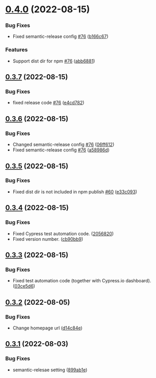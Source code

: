 # [0.4.0](https://github.com/hamalt/scsaver/compare/v0.3.7...v0.4.0) (2022-08-15)


### Bug Fixes

* Fixed semantic-release config [#76](https://github.com/hamalt/scsaver/issues/76) ([b166c67](https://github.com/hamalt/scsaver/commit/b166c67e5f0c9b8781ea7449bd7af24c0d3f528c))


### Features

* Support dist dir for npm [#76](https://github.com/hamalt/scsaver/issues/76) ([abb6881](https://github.com/hamalt/scsaver/commit/abb6881a1294b1632e6f50ab98133695aeae92ab))

## [0.3.7](https://github.com/hamalt/scsaver/compare/v0.3.6...v0.3.7) (2022-08-15)


### Bug Fixes

* fixed release code [#76](https://github.com/hamalt/scsaver/issues/76) ([e4cd782](https://github.com/hamalt/scsaver/commit/e4cd7820ee53ebcb2b7c1fc4fa9e5b4d9fc56a06))

## [0.3.6](https://github.com/hamalt/scsaver/compare/v0.3.5...v0.3.6) (2022-08-15)


### Bug Fixes

* Changed semantic-release config [#76](https://github.com/hamalt/scsaver/issues/76) ([06ff612](https://github.com/hamalt/scsaver/commit/06ff61292d3e78278c64513ddca410e2bdee8079))
* Fixed semantic-release config [#76](https://github.com/hamalt/scsaver/issues/76) ([a58986d](https://github.com/hamalt/scsaver/commit/a58986da5d42ff1778528cc2ab20f4ea05b575ff))

## [0.3.5](https://github.com/hamalt/scsaver/compare/v0.3.4...v0.3.5) (2022-08-15)


### Bug Fixes

* Fixed dist dir is not included in npm publish [#60](https://github.com/hamalt/scsaver/issues/60) ([e33c093](https://github.com/hamalt/scsaver/commit/e33c0934eb1f05785f979d85c08f096e0206e3fd))

## [0.3.4](https://github.com/hamalt/scsaver/compare/v0.3.3...v0.3.4) (2022-08-15)


### Bug Fixes

* Fixed Cypress test automation code. ([2056820](https://github.com/hamalt/scsaver/commit/205682024d93663e974fd81313b87246c4ef658b))
* Fixed version number. ([cb90bb9](https://github.com/hamalt/scsaver/commit/cb90bb92e672a4463308906612e1dbceda7d5cc2))

## [0.3.3](https://github.com/hamalt/scsaver/compare/v0.3.2...v0.3.3) (2022-08-15)


### Bug Fixes

* Fixed test automation code (together with Cypress.io dashboard). ([03ce5d6](https://github.com/hamalt/scsaver/commit/03ce5d67d5a8cddba9e94f71ae0170a0a4a67bbb))

## [0.3.2](https://github.com/hamalt/scsaver/compare/v0.3.1...v0.3.2) (2022-08-05)


### Bug Fixes

* Change homepage url ([d14c84e](https://github.com/hamalt/scsaver/commit/d14c84e4b8c554ef977f6bc69ce8d0aa8b078ef5))

## [0.3.1](https://github.com/hamalt/scsaver/compare/v0.3.0...v0.3.1) (2022-08-03)


### Bug Fixes

* semantic-relesae setting ([899ab1e](https://github.com/hamalt/scsaver/commit/899ab1e983cd91e700365ddcdcf250e65c3fe1a2))
